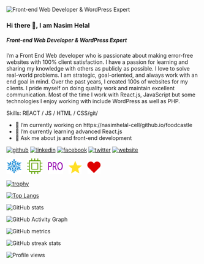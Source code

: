 ![Front-end Web Developer & WordPress Expert](https://media-exp1.licdn.com/dms/image/C5616AQGiqbqjQPte7g/profile-displaybackgroundimage-shrink_200_800/0/1659861076617?e=1665619200&v=beta&t=ZIkYys0YEbYNKGfNeBt2JPGerd-b-ltg-h53z4ICOhw)
### Hi there 👋, I am Nasim Helal
##### Front-end Web Developer & WordPress Expert

I’m a Front End Web developer who is passionate about making error-free websites with 100% client satisfaction. I have a passion for learning and sharing my knowledge with others as publicly as possible. I love to solve real-world problems. I am strategic, goal-oriented, and always work with an end goal in mind. Over the past years, I created 100s of websites for my clients. I pride myself on doing quality work and maintain excellent communication. Most of the time I work with React.js, JavaScript but some technologies I enjoy working with include WordPress  as well as PHP.

Skills:  REACT / JS / HTML / CSS/git/

- 🔭 I’m currently working on https://nasimhelal-cell/github.io/foodcastle 
- 🌱 I’m currently learning advanced React.js 
- 💬 Ask me about js and front-end development 


[<img src='https://cdn.jsdelivr.net/npm/simple-icons@3.0.1/icons/github.svg' alt='github' height='40'>](https://github.com/nasimhelal-cell)  [<img src='https://cdn.jsdelivr.net/npm/simple-icons@3.0.1/icons/linkedin.svg' alt='linkedin' height='40'>](https://www.linkedin.com/in/nasimhelal/)  [<img src='https://cdn.jsdelivr.net/npm/simple-icons@3.0.1/icons/facebook.svg' alt='facebook' height='40'>](https://www.facebook.com/nasimhelal123)  [<img src='https://cdn.jsdelivr.net/npm/simple-icons@3.0.1/icons/twitter.svg' alt='twitter' height='40'>](https://twitter.com/helalnasim)  [<img src='https://cdn.jsdelivr.net/npm/simple-icons@3.0.1/icons/icloud.svg' alt='website' height='40'>](https://nasimhelal.netlify.app)  

<a href='https://archiveprogram.github.com/'><img src='https://raw.githubusercontent.com/acervenky/animated-github-badges/master/assets/acbadge.gif' width='40' height='40'></a> <a href='https://docs.github.com/en/developers'><img src='https://raw.githubusercontent.com/acervenky/animated-github-badges/master/assets/devbadge.gif' width='40' height='40'></a> <a href='https://github.com/pricing'><img src='https://raw.githubusercontent.com/acervenky/animated-github-badges/master/assets/pro.gif' width='40' height='40'></a> <a href='https://stars.github.com/'><img src='https://raw.githubusercontent.com/acervenky/animated-github-badges/master/assets/starbadge.gif' width='35' height='35'></a> <a href='https://docs.github.com/en/github/supporting-the-open-source-community-with-github-sponsors'><img src='https://raw.githubusercontent.com/acervenky/animated-github-badges/master/assets/sponsorbadge.gif' width='35' height='35'></a> 

[![trophy](https://github-profile-trophy.vercel.app/?username=nasimhelal-cell)](https://github.com/ryo-ma/github-profile-trophy)

[![Top Langs](https://github-readme-stats.vercel.app/api/top-langs/?username=nasimhelal-cell)](https://github.com/anuraghazra/github-readme-stats)

![GitHub stats](https://github-readme-stats.vercel.app/api?username=nasimhelal-cell&show_icons=true&count_private=true)  

![GitHub Activity Graph](https://activity-graph.herokuapp.com/graph?username=nasimhelal-cell)  

![GitHub metrics](https://metrics.lecoq.io/nasimhelal-cell)  

![GitHub streak stats](https://github-readme-streak-stats.herokuapp.com/?user=nasimhelal-cell)  

![Profile views](https://gpvc.arturio.dev/nasimhelal-cell)  
